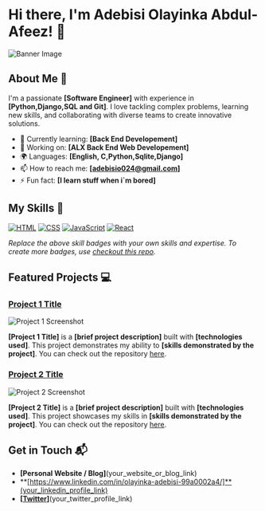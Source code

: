 # Hi there, I'm Adebisi Olayinka Abdul-Afeez! 👋

![Banner Image]([your_banner_image_url_here](https://www.google.com/url?sa=i&url=https%3A%2F%2Fgithub.com%2Fthepracticaldev&psig=AOvVaw3khda-ofRLtZPVzu3e8R6j&ust=1756521798716000&source=images&cd=vfe&opi=89978449&ved=0CBUQjRxqFwoTCIC88eD_ro8DFQAAAAAdAAAAABAE))

## About Me 🚀

I'm a passionate **[Software Engineer]** with experience in **[Python,Django,SQL and Git]**. I love tackling complex problems, learning new skills, and collaborating with diverse teams to create innovative solutions.

- 🌱 Currently learning: **[Back End Developement]**
- 🔭 Working on: **[ALX Back End Web Developement]**
- 🌍 Languages: **[English, C,Python,Sqlite,Django]**
- 📫 How to reach me: **[adebisio024@gmail.com]**
- ⚡ Fun fact: **[I learn stuff when i`m bored]**

## My Skills 🧠

[![HTML](https://img.shields.io/badge/-HTML-E34F26?style=flat-square&logo=html5&logoColor=white)](https://img.shields.io/badge/C-00599C?style=for-the-badge&logo=c&logoColor=white)
[![CSS](https://img.shields.io/badge/-CSS-1572B6?style=flat-square&logo=css3&logoColor=white)](https://img.shields.io/badge/Python-FFD43B?style=for-the-badge&logo=python&logoColor=blue)
[![JavaScript](https://img.shields.io/badge/-JavaScript-F7DF1E?style=flat-square&logo=javascript&logoColor=black)](https://img.shields.io/badge/Django-092E20?style=for-the-badge&logo=django&logoColor=green)
[![React](https://img.shields.io/badge/-React-61DAFB?style=flat-square&logo=react&logoColor=black)](https://img.shields.io/badge/Sqlite-003B57?style=for-the-badge&logo=sqlite&logoColor=white)

*Replace the above skill badges with your own skills and expertise. To create more badges, use [checkout this repo](https://github.com/alexandresanlim/Badges4-README.md-Profile).*

## Featured Projects 💻

### [Project 1 Title](project_1_link)

![Project 1 Screenshot](project_1_screenshot_url)

**[Project 1 Title]** is a **[brief project description]** built with **[technologies used]**. This project demonstrates my ability to **[skills demonstrated by the project]**. You can check out the repository [here](project_1_repository_link).

### [Project 2 Title](project_2_link)

![Project 2 Screenshot](project_2_screenshot_url)

**[Project 2 Title]** is a **[brief project description]** built with **[technologies used]**. This project showcases my skills in **[skills demonstrated by the project]**. You can check out the repository [here](project_2_repository_link).

## Get in Touch 📬

- **[Personal Website / Blog]**(your_website_or_blog_link)
- **[https://www.linkedin.com/in/olayinka-adebisi-99a0002a4/]**(your_linkedin_profile_link)
- **[[Twitter](https://x.com/Adebisi68113084)]**(your_twitter_profile_link)


